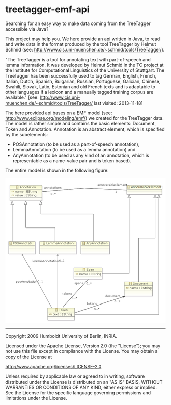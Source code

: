 treetagger-emf-api
==================

Searching for an easy way to make data coming from the TreeTagger accessible via Java?

This project may help you. We here provide an api written in Java, to read and write data in the format produced by the tool TreeTagger by Helmut Schmid (see: http://www.cis.uni-muenchen.de/~schmid/tools/TreeTagger/).

"The TreeTagger is a tool for annotating text with part-of-speech and lemma information. It was developed by Helmut Schmid in the TC project at the Institute for Computational Linguistics of the University of Stuttgart. The TreeTagger has been successfully used to tag German, English, French, Italian, Dutch, Spanish, Bulgarian, Russian, Portuguese, Galician, Chinese, Swahili, Slovak, Latin, Estonian and old French texts and is adaptable to other languages if a lexicon and a manually tagged training corpus are available." [see: http://www.cis.uni-muenchen.de/~schmid/tools/TreeTagger/ last visited: 2013-11-18]

The here provided api bases on a EMF model (see: http://www.eclipse.org/modeling/emf/) we created for the TreeTagger data. The model is rather simple and contains the basic elements: Document, Token and Annotation. Annotation is an abstract element, which is specified by the subelements: 
* POSAnnotation (to be used as a part-of-speech annotation), 
* LemmaAnnotation (to be used as a lemma annotation) and 
* AnyAnnotation (to be used as any kind of an annotation, which is representable as a name-value pair and is token based). 

The entire model is shown in the following figure:

![The model of the treetagger-emf-api in EMF, a UML near dialect](./src/main/resources/model/treetagger.png)

---
  Copyright 2009 Humboldt University of Berlin, INRIA.

  Licensed under the Apache License, Version 2.0 (the "License");
  you may not use this file except in compliance with the License.
  You may obtain a copy of the License at
 
  http://www.apache.org/licenses/LICENSE-2.0

  Unless required by applicable law or agreed to in writing, software
  distributed under the License is distributed on an "AS IS" BASIS,
  WITHOUT WARRANTIES OR CONDITIONS OF ANY KIND, either express or implied.
  See the License for the specific language governing permissions and
  limitations under the License.
